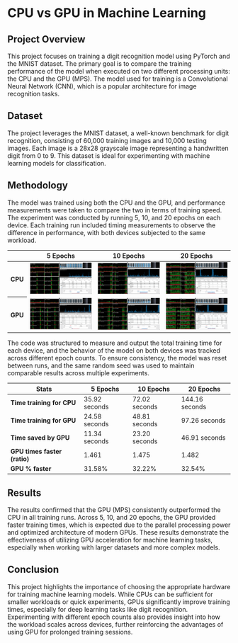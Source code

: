 # CPU vs GPU in Machine Learning

## Project Overview
This project focuses on training a digit recognition model using PyTorch and the MNIST dataset. The primary goal is to compare the training performance of the model when executed on two different processing units: the CPU and the GPU (MPS). The model used for training is a Convolutional Neural Network (CNN), which is a popular architecture for image recognition tasks.

## Dataset
The project leverages the MNIST dataset, a well-known benchmark for digit recognition, consisting of 60,000 training images and 10,000 testing images. Each image is a 28x28 grayscale image representing a handwritten digit from 0 to 9. This dataset is ideal for experimenting with machine learning models for classification.

## Methodology
The model was trained using both the CPU and the GPU, and performance measurements were taken to compare the two in terms of training speed. The experiment was conducted by running 5, 10, and 20 epochs on each device. Each training run included timing measurements to observe the difference in performance, with both devices subjected to the same workload.

<table>
        <thead>
            <tr>
                <th></th>
                <th>5 Epochs</th>
                <th>10 Epochs</th>
                <th>20 Epochs</th>
            </tr>
        </thead>
        <tbody>
            <tr>
                <th>CPU</th>
                <td><img src="photos/cpu_5_epochs.png" alt="CPU 5 Epochs"></td>
                <td><img src="photos/cpu_10_epochs.png" alt="CPU 10 Epochs"></td>
                <td><img src="photos/cpu_20_epochs.png" alt="CPU 20 Epochs"></td>
            </tr>
            <tr>
                <th>GPU</th>
                <td><img src="photos/gpu_5_epochs.png" alt="GPU 5 Epochs"></td>
                <td><img src="photos/gpu_10_epochs.png" alt="GPU 10 Epochs"></td>
                <td><img src="photos/gpu_20_epochs.png" alt="GPU 20 Epochs"></td>
            </tr>
        </tbody>
    </table>


The code was structured to measure and output the total training time for each device, and the behavior of the model on both devices was tracked across different epoch counts. To ensure consistency, the model was reset between runs, and the same random seed was used to maintain comparable results across multiple experiments.

<table>
    <thead>
        <tr>
            <th>Stats</th>
            <th>5 Epochs</th>
            <th>10 Epochs</th>
            <th>20 Epochs</th>
        </tr>
    </thead>
    <tbody>
        <tr>
            <td><strong>Time training for CPU</strong></td>
            <td>35.92 seconds</td>
            <td>72.02 seconds</td>
            <td>144.16 seconds</td>
        </tr>
        <tr>
            <td><strong>Time training for GPU</strong></td>
            <td>24.58 seconds</td>
            <td>48.81 seconds</td>
            <td>97.26 seconds</td>
        </tr>
        <tr class="highlight">
            <td><strong>Time saved by GPU</strong></td>
            <td>11.34 seconds</td>
            <td>23.20 seconds</td>
            <td>46.91 seconds</td>
        </tr>
        <tr>
            <td><strong>GPU times faster (ratio)</strong></td>
            <td>1.461</td>
            <td>1.475</td>
            <td>1.482</td>
        </tr>
        <tr class="highlight">
            <td><strong>GPU % faster</strong></td>
            <td>31.58%</td>
            <td>32.22%</td>
            <td>32.54%</td>
        </tr>
    </tbody>
</table>

## Results
The results confirmed that the GPU (MPS) consistently outperformed the CPU in all training runs. Across 5, 10, and 20 epochs, the GPU provided faster training times, which is expected due to the parallel processing power and optimized architecture of modern GPUs. These results demonstrate the effectiveness of utilizing GPU acceleration for machine learning tasks, especially when working with larger datasets and more complex models.

## Conclusion
This project highlights the importance of choosing the appropriate hardware for training machine learning models. While CPUs can be sufficient for smaller workloads or quick experiments, GPUs significantly improve training times, especially for deep learning tasks like digit recognition. Experimenting with different epoch counts also provides insight into how the workload scales across devices, further reinforcing the advantages of using GPU for prolonged training sessions.


